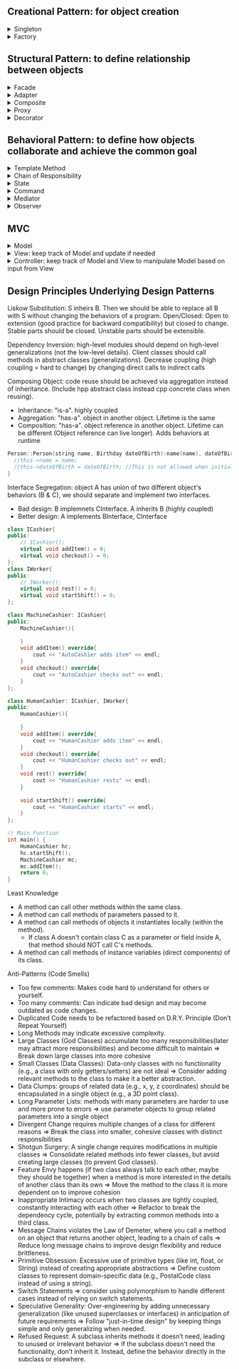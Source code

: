 Creational Pattern: for object creation
-
<details>
  <summary>Singleton</summary>
  
  - only one object accessible globally
  - Implementation: Singleton's constructor/destructor should always be private to prevent direct construction/desctruction calls with the `new`/`delete` operator
  ```cpp
  class Singleton {
  private:
      static Singleton* instancePtr; // Static pointer to the Singleton instance
      static mutex mtx; // Mutex to ensure thread safety
      Singleton() {}
  
  public:
      // Deleting the copy or assign constructor: https://cplusplus.com/doc/tutorial/classes2/
      Singleton(const Singleton& obj) = delete;
      Singleton& operator=(const Singleton&) = delete;
  
      static Singleton* getInstance() { // Static method to get the Singleton instance
          if (instancePtr == nullptr) {
              //lock_guard<mutex> lock(mtx);
              if (instancePtr == nullptr) instancePtr = new Singleton();
          }
          return instancePtr;
      }
  };
  
  Singleton* Singleton::instancePtr = nullptr; // Initialize static members
  // mutex Singleton::mtx;
  ```
</details>

<details>
  <summary>Factory</summary>

  - Factory Object: one factory for creating all objects
  - Implementation:
    - TypeInterface (for clients to interact with)
    - Type1, Type2 inherit TypeInterface for same behavior
    - TypeFactory contains method to create TypeInterface object
  ```cpp
  // Product Interface
  class Shape {
  public:
      virtual void draw() = 0;
      virtual ~Shape() = default;
  };
  
  // Concrete Product
  class Circle : public Shape {
  public:
      void draw() override {
          std::cout << "Drawing a Circle" << std::endl;
      }
  };
  class Square : public Shape {
  public:
      void draw() override {
          std::cout << "Drawing a Square" << std::endl;
      }
  };
  
  // Factory
  class ShapeFactory {
  public:
      static std::unique_ptr<Shape> createShape(const std::string& type) {
          if (type == "circle") return std::make_unique<Circle>();
          } else if (type == "square") return std::make_unique<Square>();
      }
  };
  
  int main() {
      auto shape1 = ShapeFactory::createShape("circle");
      shape1->draw();
      auto shape2 = ShapeFactory::createShape("square");
      shape2->draw();
      return 0;
  }
  ```

  - Factory Method Pattern: sub-factory classes define their own creations
  - Implementation
    - TypeInterface for clients to interact with
    - Type1, Type2 inherit TypeInterface for same behavior
    - TypeFactory for clients to interact with
    - Type1Factory, Type2Factory inherit TypeFactory to create different types of object
  ```cpp
  // Interface Meat class
  class Meat {
  public:
      virtual void prepare() = 0;
      virtual ~Meat() {}
  };
  
  // Concrete classes
  class Beef : public Meat {
  public:
      void prepare() override {
          std::cout << "Preparing Beef!" << std::endl;
      }
  };
  class Chicken : public Meat {
  public:
      void prepare() override {
          std::cout << "Preparing Chicken!" << std::endl;
      }
  };
  
  // Interface Factory class
  class MeatFactory {
  public:
      virtual std::unique_ptr<Meat> createMeat() = 0;
      virtual ~MeatFactory() {}
  };
  
  // Concrete Factory
  class BeefFactory : public MeatFactory {
  public:
      std::unique_ptr<Meat> createMeat() override {
          return std::make_unique<Beef>();
      }
  };
  class ChickenFactory : public MeatFactory {
  public:
      std::unique_ptr<Meat> createMeat() override {
          return std::make_unique<Chicken>();
      }
  };
  
  // Client code
  int main() {
      std::unique_ptr<MeatFactory> beefFactory = std::make_unique<BeefFactory>();
      std::unique_ptr<Meat> beef = beefFactory->createMeat();
      beef->prepare();  // Output: Preparing Beef!
      std::unique_ptr<MeatFactory> chickenFactory = std::make_unique<ChickenFactory>();
      std::unique_ptr<Meat> chicken = chickenFactory->createMeat();
      chicken->prepare();  // Output: Preparing Chicken!
  
      return 0;
  }

  ```
</details>


Structural Pattern: to define relationship between objects
-
<details>
  <summary>Facade</summary>

  - Wrapper class to encapsulate subsytem while hiding details/complexities of the subsystem.
  - Key ideas: encapsulation, information hiding, separation of concerns
  - Subsystems should be private variables to hide the details (less coupling)
  - Implementation:
    - Type1, Type2 inherit TypeInterface for same behavior
    - Wrapper class knows TypeInterface and hides the interaction among them
  ```cpp
  class IAccount {
  public:
      virtual void deposit(double amount) = 0;
      virtual void withdraw(double amount) = 0;
      virtual ~IAccount() = default;
  };
  
  class CheckingAccount : public IAccount {
      void deposit(double amount) override {
          std::cout << "Deposited $" << amount << " into Checking Account.\n";
      }
      void withdraw(double amount) override {
          std::cout << "Withdrew $" << amount << " from Checking Account.\n";
      }
  };
  //class SavingsAccount : public IAccount {...}
  
  class BankService {
  private:
      unordered_map<int, unique_ptr<IAccount>> bankAccounts; // Map of account ID to account object
      int nextAccountId = 1;
  
  public:
      int createNewAccount(const string& type, int initialAmount) {
          unique_ptr<IAccount> account; // Create the appropriate account type based on the input
          if (type == "Checking") account = make_unique<CheckingAccount>();
          else if (type == "Savings") account = make_unique<SavingsAccount>();
          else if (type == "Investment") account = make_unique<InvestmentAccount>();
  
          account->deposit(initialAmount); // Initialize the account with the initial deposit
          int accountId = nextAccountId++; 
          bankAccounts[accountId] = move(account); // Assign the account an ID and store it in the map
          return accountId;
      }
  
      void transferFromAccountToAccount(int fromId, int toId, double amount) {
          if (bankAccounts.find(fromId) != bankAccounts.end() and bankAccounts.find(toId) != bankAccounts.end()) {
              bankAccounts[fromId]->withdraw(amount);
              bankAccounts[toId]->deposit(amount);
          }
      }
  };
  
  int main() {
      BankService bankService;
      int account1 = bankService.createNewAccount("Checking", 1000);
      int account2 = bankService.createNewAccount("Savings", 2000);
      bankService.transferFromAccountToAccount(account1, account2, 500); // Deposit to accounts
      return 0;
  }
  ```
</details>

<details>
  <summary>Adapter</summary>

  - Provides abstraction interface of the third-party classes for the clients to interact with.
  - Eliminates the risk of breaking subsystem (target) while not changing the third-party library (adaptee)
  - Implementation:
    - TargetInterface for clients to interact with
    - Adaptee class for incompatible behaviors
    - Adapter inherit TargetInterface

  ```cpp
  // Target class
  class CoffeMachineInterface{
  public:
      CoffeMachineInterface(){};
      virtual void chooseFirstSelection() = 0;
      virtual void chooseSecondSelection() = 0;
      
  };

  // Adaptee class
  class OldCoffeeMachine{
  public:
      void selectA(){
          cout << "Old machine A selected" <<endl;
      }
      void selectB(){
          cout << "Old machine B selected" <<endl;
      }
  };
  
  class CoffeeTouchscreenAdapter: public CoffeMachineInterface{
  private:
      OldCoffeeMachine* oldMachine;
  public:
      void connect(OldCoffeeMachine* om){
          oldMachine = om;
      }
      void chooseFirstSelection() override{
          oldMachine->selectA();
      }
      void chooseSecondSelection() override{
          oldMachine->selectB();
      }
  };
  
  int main(){
      OldCoffeeMachine ocm;
      CoffeeTouchscreenAdapter adapter;
      adapter.connect(&ocm);
      adapter.chooseFirstSelection();
      return 0;
  }
  ```
</details>

<details>
  <summary>Composite</summary>

  - Deals with nested objects/structures by enforcing polymorphism and building a tree-like structure.
  - Leaf & composite both inheritate from the same interface while composite can grow the tree and leaf ends the tree
  - Implementation:
    - CompositeInterface
    - Leaf (1 CompositeInterface), CompositeObject (mulitple instances of CompositeInterface) inherit CompositeInterface
  ```cpp
  // Component interface (base class for all shapes)
  class Graphic {
  public:
      virtual void draw() const = 0; // Pure virtual method
      virtual ~Graphic() = default;  // Virtual destructor
  };
  
  // Leaf class (simple shapes like Circle and Rectangle)
  class Circle : public Graphic {
  public:
      void draw() const override {
          cout << "Drawing a Circle\n";
      }
  };
  
  // Composite class (a group of shapes)
  class CompositeGraphic : public Graphic {
  private:
      vector<Graphic*> children; // List of child graphics
  
  public:
      ~CompositeGraphic() {
          for (auto child : children) {
              delete child; // Ensure proper cleanup
          }
      }
  
      void add(Graphic* graphic) {
          children.push_back(graphic);
      }
  
      void remove(Graphic* graphic) {
          children.erase(remove(children.begin(), children.end(), graphic), children.end());
      }
  
      void draw() const override {
          cout << "Drawing a CompositeGraphic containing:\n";
          for (const auto& child : children) {
              child->draw();
          }
      }
  };
  
  // Client code
  int main() {
      // Create simple shapes
      Circle* circle1 = new Circle();
      Circle* circle2 = new Circle();
      // Create a composite graphic
      CompositeGraphic* group = new CompositeGraphic();
      group->add(circle1);
      // Create another composite group and nest it
      CompositeGraphic* nestedGroup = new CompositeGraphic();
      nestedGroup->add(circle2);
      nestedGroup->add(group);
      // Draw everything
      nestedGroup->draw();
      // Clean up
      delete nestedGroup; // This also deletes `group`, `circle1`, `circle2`, and `rectangle`.
      return 0;
  }
  ```
</details>

<details>
  <summary>Proxy</summary>

  - Represents a simplified, lighter version of the original object and Behaves the same but may request the action of original object
  - Purpose: smaller proxy (saves space when original object is too large), protection proxy (sensitive data in original one or role-based access control), remote proxy (real one exists in Cloud and you work on virtual one to update periodically).
  - Implementation:
    - ObjectInterface
    - Proxy (1 lazy reference to Object), Object inherit ObjectInterface

  ```cpp
// Subject Interface (common interface for RealSubject and Proxy)
class Image {
public:
    virtual void display() const = 0; // Interface method
    virtual ~Image() = default;
};

// RealSubject class (heavy object)
class HighResolutionImage : public Image {
private:
    string filename;
    void loadFromDisk() const {
        cout << "Loading high-resolution image from disk: " << filename << endl;
    }

public:
    HighResolutionImage(const string& file) : filename(file) {
        loadFromDisk(); // Simulate expensive operation
    }
    void display() const override {
        cout << "Displaying high-resolution image: " << filename << endl;
    }
};

// Proxy class
class ImageProxy : public Image {
private:
    string filename;
    mutable HighResolutionImage* realImage; // Lazy-loaded

public:
    ImageProxy(const string& file) : filename(file), realImage(nullptr) {}
    ~ImageProxy() {
        delete realImage; // Ensure proper cleanup
    }
    void display() const override {
        if (!realImage) {
            realImage = new HighResolutionImage(filename); // Load image lazily
        }
        realImage->display();
    }
};

// Client code
int main() {
    // Client uses the Proxy instead of directly using the real object
    Image* image = new ImageProxy("example.jpg");
    image->display(); // Image is loaded and displayed only when needed
    delete image; // Cleanup
    return 0;
}
```
</details>

<details>
  <summary>Decorator</summary>

  - Attaches a stack of behaviors to an object by adding a "has-a" relationship via aggregations
  - Implementation:
    - BasicObjectInterface (for clients to interact with)
    - BasicObject and DecoratorInterface implements BasicObjectInterface (is a type of)
    - DecoratorA, DecoratorB ... implements DecoratorInterface

  ```cpp
  // Base interface for Coffee
  class Coffee {
  public:
      virtual ~Coffee() {}
      virtual double cost() const = 0;
  };
  
  // Concrete implementation of the Basic Coffee class
  class SimpleCoffee : public Coffee {
  public:
      double cost() const override {
          return 5.0;
      }
  };
  
  // Interface for CoffeeDecorator
  class CoffeeDecorator : public Coffee {
  public:
      virtual ~CoffeeDecorator() {}
  };
  
  // Concrete decorator: Milk
  class MilkDecorator : public CoffeeDecorator {
  private:
      Coffee* coffee;
  public:
      MilkDecorator(Coffee* coffee) : coffee(coffee) {}
      double cost() const override {
          return coffee->cost() + 1.5; // Adding cost for milk
      }
  };
  
  
  // Main function to demonstrate the decorator pattern
  int main() {
      // Create a simple coffee
      Coffee* myCoffee = new SimpleCoffee();
      myCoffee = new MilkDecorator(myCoffee); // Add milk to the coffee
      delete myCoffee; // Clean up
      return 0;
  }
  ```
</details>

Behavioral Pattern: to define how objects collaborate and achieve the common goal
-
<details>
  <summary>Template Method</summary>

  - Template class contains common steps while derived class contains special steps
  - Implementation:
    - TemplateAbstractClass has virtual methods for special steps and concrete methods for common steps (including `virtual` gives derived class the ability to override)
    - ConcreteObject inherits TemplateAbstractClass and overrides special steps 
  ```cpp
  // Abstract Base Class
  class PastaDish {
  public:
      // Template Method
      void makeRecipe()  {
          boilWater();
          addPasta();
          addSauce();
          addProtein();
      }
  
  protected:
      virtual void addPasta() = 0; // Abstract methods to be implemented by subclasses
      virtual void addSauce() = 0;
      virtual void addProtein() = 0;
  
  private:
      void boilWater() { // Common step
          std::cout << "Boiling water.\n";
      }
  };
  
  // Concrete Subclass: Spaghetti with Meatballs
  class SpaghettiMeatballs : public PastaDish {
  protected:
      void addPasta() override {
          std::cout << "Adding spaghetti noodles.\n";
      }
  
      void addSauce() override {
          std::cout << "Adding tomato sauce.\n";
      }
  
      void addProtein() override {
          std::cout << "Adding meatballs.\n";
      }
  
  };
  
  // Concrete Subclass: Penne Alfredo
  class PenneAlfredo : public PastaDish {
  protected:
      void addPasta() override {
          std::cout << "Adding penne noodles.\n";
      }
  
      void addSauce() override {
          std::cout << "Adding Alfredo sauce.\n";
      }
  
      void addProtein() override {
          std::cout << "Adding grilled chicken.\n";
      }
  
  };
  
  // Main Function
  int main() {
      SpaghettiMeatballs spaghettiDish;
      PenneAlfredo penneDish;
  
      std::cout << "Making Spaghetti with Meatballs:\n";
      spaghettiDish.makeRecipe();
  
      std::cout << "\nMaking Penne Alfredo:\n";
      penneDish.makeRecipe();
  
      return 0;
  }
  ```
</details>

<details>
  <summary>Chain of Responsibility</summary>

  - Requests are handled/tried with different handlers until we succeed or run out of handlers
  - Purpose: multi-filters
  - Implementation:
    - AbstractHandler with template steps (if fails, call next handler)
    - ConcreteHandler with special steps (check if rules matches. If matches, do something)
  ```cpp
  // Abstract Base Class for Handlers
  class SupportHandler {
  protected:
      SupportHandler* nextHandler = nullptr; // Pointer to the next handler in the chain
  
  public:
      void setNextHandler(SupportHandler* handler) {
          nextHandler = handler;
      }
      void handleRequest(const std::string& issue){
          bool handled = handling(issue);
          if(handled) return;
          if (nextHandler) nextHandler->handleRequest(issue);
          else std::cout << "Frontline Support: Unable to handle the request.\n";
      };
      virtual bool handling(const std::string& issue) = 0;
  };
  
  // Concrete Handler: Frontline Support
  class FrontlineSupport : public SupportHandler {
  public:
      bool handling(const std::string& issue) override {
          if (issue == "basic") {
              std::cout << "Frontline Support: Handled the basic issue.\n";
              return true;
          }
          return false;
      }
  };
  
  // Concrete Handler: Technical Support
  class TechnicalSupport : public SupportHandler {
  public:
      bool handling(const std::string& issue) override {
          if (issue == "technical") {
              std::cout << "Technical Support: Handled the technical issue.\n";
              return true;
          }
          return false;
      }
  };
  
  // Concrete Handler: Manager Support
  class ManagerSupport : public SupportHandler {
  public:
      bool handling(const std::string& issue) override {
          if (issue == "management") {
              std::cout << "Manager Support: Handled the management issue.\n";
              return true;
          }
          return false;
      }
  };
  
  // Main Function
  int main() {
      // Handlers
      FrontlineSupport frontline;
      TechnicalSupport technical;
      ManagerSupport manager;
  
      // Setting up the chain
      frontline.setNextHandler(&technical);
      technical.setNextHandler(&manager);
  
      // Test cases
      std::cout << "Sending 'basic' request:\n";
      frontline.handleRequest("basic");
  
      std::cout << "\nSending 'management' request:\n";
      frontline.handleRequest("management");
  
      std::cout << "\nSending 'unknown' request:\n";
      frontline.handleRequest("unknown");
      return 0;
  }
  
  ```
</details>

<details>
  <summary>State</summary>

  - Used when behavior changes if state changes
  - Implementation:
    - StateInterface has common virtual methods (behaviors)
    - Object class has the following
      - constructor placeholder (to be implemented later)
      - state objects with getters
      - same behavior methods. Each calls current_state's virtual behavior method
    - ConcreteState inherits StateInterface and overrides virtual behavior methods
    - Object constructor is implemented
  ```cpp
  // Forward declaration of VendingMachine
  class VendingMachine;
  
  // State Interface
  class State {
  public:
      virtual void insertDollar(VendingMachine* vendingMachine) = 0;
      virtual void ejectMoney(VendingMachine* vendingMachine) = 0;
      virtual void dispense(VendingMachine* vendingMachine) = 0;
      virtual ~State() = default;
  };
  
  // VendingMachine Class
  class VendingMachine {
  private:
      State* idleState;
      State* hasOneDollarState;
      State* outOfStockState;
  
      State* currentState;
      int stock;
  
  public:
      VendingMachine(int count); //constructor implemented later because concrete states are not created yet
  
      void setState(State* state) { currentState = state; }
      State* getIdleState() { return idleState; }
      State* getHasOneDollarState() { return hasOneDollarState; }
      State* getOutOfStockState() { return outOfStockState; }
  
      void insertDollar() { currentState->insertDollar(this); }
      void ejectMoney() { currentState->ejectMoney(this); }
      void dispense() { currentState->dispense(this); }
  
      void releaseProduct() {
          if (stock > 0) {
              stock--;
              cout << "Product dispensed. Remaining stock: " << stock << "\n";
          }
      }
  
      int getStock() const { return stock; }
  };
  
  // IdleState Class
  class IdleState : public State {
  public:
      void insertDollar(VendingMachine* vendingMachine) override {
          cout << "Dollar inserted.\n";
          vendingMachine->setState(vendingMachine->getHasOneDollarState());
      }
  
      void ejectMoney(VendingMachine* vendingMachine) override {
          cout << "No money to return. Machine is idle.\n";
      }
  
      void dispense(VendingMachine* vendingMachine) override {
          cout << "Payment required before dispensing.\n";
      }
  };
  
  // HasOneDollarState Class
  class HasOneDollarState : public State {
  public:
      void insertDollar(VendingMachine* vendingMachine) override {
          cout << "Already have one dollar.\n";
      }
  
      void ejectMoney(VendingMachine* vendingMachine) override {
          cout << "Returning money.\n";
          vendingMachine->setState(vendingMachine->getIdleState());
      }
  
      void dispense(VendingMachine* vendingMachine) override {
          if (vendingMachine->getStock() > 1) {
              vendingMachine->releaseProduct();
              vendingMachine->setState(vendingMachine->getIdleState());
          } else {
              vendingMachine->releaseProduct();
              vendingMachine->setState(vendingMachine->getOutOfStockState());
          }
      }
  };
  
  // OutOfStockState Class
  class OutOfStockState : public State {
  public:
      void insertDollar(VendingMachine* vendingMachine) override {
          cout << "Machine is out of stock. Returning your dollar.\n";
      }
  
      void ejectMoney(VendingMachine* vendingMachine) override {
          cout << "No money to return. Machine is out of stock.\n";
      }
  
      void dispense(VendingMachine* vendingMachine) override {
          cout << "Cannot dispense. Machine is out of stock.\n";
      }
  };
  
  // Implementation of VendingMachine Constructor
  VendingMachine::VendingMachine(int count) : stock(count) {
      idleState = new IdleState();
      hasOneDollarState = new HasOneDollarState();
      outOfStockState = new OutOfStockState();
  
      currentState = (stock > 0) ? idleState : outOfStockState;
  }
  
  // Main Function
  int main() {
      VendingMachine machine(2); // Initialize vending machine with 2 items in stock
  
      cout << "--- Test Case 1: Insert dollar and dispense product ---\n";
      machine.insertDollar();
      machine.dispense();
  
      cout << "\n--- Test Case 2: Try to dispense without inserting money ---\n";
      machine.dispense();
  
      cout << "\n--- Test Case 3: Eject money ---\n";
      machine.insertDollar();
      machine.ejectMoney();
  
      cout << "\n--- Test Case 4: Out of stock ---\n";
      machine.insertDollar();
      machine.dispense(); // Dispense last product
      machine.insertDollar(); // Try to buy when out of stock
  
      return 0;
  }
  ```
</details>

<details>
  <summary>Command</summary>

  - Schedule tasks, redo/undo
  - Implementation:
    - CommandInterface
    - ConcreteCommand inherits CommandInterface and keeps a reference to Receiver
    - CommandManager keeps track of undo/redo list of ConcreteCommand
    - Receiver has actions for ConcreteCommand to call.
  ```cpp
  // Abstract Command class
  class Command {
  public:
      virtual ~Command() = default;
      virtual void execute() = 0;
      virtual void unexecute() = 0;
      virtual bool isReversible() const = 0;
  };
  
  // Receiver class
  class Document {
  public:
      void insertText(const std::string& text, size_t position) {
          content.insert(position, text);
          std::cout << "Inserted text: \"" << text << "\" at position " << position << std::endl;
      }
  
      void deleteText(size_t position, size_t length) {
          if (position + length <= content.size()) {
              content.erase(position, length);
              std::cout << "Deleted text of length " << length << " from position " << position << std::endl;
          }
      }
  
      void display() const {
          std::cout << "Document content: \"" << content << "\"" << std::endl;
      }
  
  private:
      std::string content;
  };
  
  // Concrete Command for "Paste" operation
  class PasteCommand : public Command {
  public:
      PasteCommand(Document& doc, const std::string& text, size_t position)
          : document(doc), textToInsert(text), position(position) {}
  
      void execute() override {
          document.insertText(textToInsert, position);
          executed = true;
      }
  
      void unexecute() override {
          if (executed) {
              document.deleteText(position, textToInsert.length());
          }
      }
  
      bool isReversible() const override {
          return true;
      }
  
  private:
      Document& document;
      std::string textToInsert;
      size_t position;
      bool executed = false;
  };
  
  // Invoker (Command Manager)
  class CommandManager {
  public:
      ~CommandManager() {
          clearHistory();
      }
  
      void executeCommand(Command* command) {
          if (command->isReversible()) {
              command->execute();
              history.push(command);
          } else {
              command->execute();
              delete command;
          }
      }
  
      void undo() {
          if (!history.empty()) {
              Command* command = history.top();
              command->unexecute();
              delete command;
              history.pop();
          } else {
              std::cout << "No commands to undo!" << std::endl;
          }
      }
  
  private:
      void clearHistory() {
          while (!history.empty()) {
              delete history.top();
              history.pop();
          }
      }
  
      std::stack<Command*> history;
  };
  
  // Client
  int main() {
      Document doc;
      CommandManager commandManager;
      // Paste operation
      Command* pasteCommand1 = new PasteCommand(doc, "Hello", 0);
      commandManager.executeCommand(pasteCommand1);
      // Paste another text
      Command* pasteCommand2 = new PasteCommand(doc, " World", 5);
      commandManager.executeCommand(pasteCommand2);
      doc.display();
      // Undo the last command
      commandManager.undo();
      doc.display();
      commandManager.undo();
      doc.display();
  
      return 0;
  }
  ```
</details>

<details>
  <summary>Mediator</summary>

  - Advantages: Loose coupling between colleagues allows for easier reuse and maintainability, with centralized interaction logic improving readability and extensibility.
  - Disadvantages: The mediator can become overly large and complex, making it harder to debug and potentially undermining the benefits of centralization.
  - Implementation:
    - Mediator and Colleague interfaces
    - ConcreteColleague1, ConcreteColleague2 inherit Colleague
    - ConcreteMediator inherits Mediator and know ConcreteColleague1, ConcreteColleague2
  ```cpp
  // Forward declarations
  class HouseMediator;
  
  // Abstract Colleague class
  class Colleague {
  protected:
      HouseMediator* mediator;
  public:
      Colleague(HouseMediator* mediator) : mediator(mediator) {}
      virtual ~Colleague() {}
      virtual void notify(const std::string& event) = 0;
  };
  
  // Mediator Interface
  class HouseMediator {
  public:
      virtual ~HouseMediator() {}
      virtual void notify(Colleague* sender, const std::string& event) = 0;
  };
  
  // Concrete Colleague classes
  class Phone : public Colleague {
  public:
      Phone(HouseMediator* mediator) : Colleague(mediator) {}
      void alarmGoesOff() {
          std::cout << "Phone: Alarm is going off.\n";
          mediator->notify(this, "Alarm");
      }
      void notify(const std::string& event) override {}
  };
  
  class CoffeeMaker : public Colleague {
  public:
      CoffeeMaker(HouseMediator* mediator) : Colleague(mediator) {}
      void brewCoffee() {
          std::cout << "CoffeeMaker: Brewing coffee.\n";
      }
      void notify(const std::string& event) override {}
  };
  
  class Tablet : public Colleague {
  public:
      Tablet(HouseMediator* mediator) : Colleague(mediator) {}
      void loadNewspaper() {
          std::cout << "Tablet: Loading the latest Globe and Mail.\n";
      }
      void notify(const std::string& event) override {}
  };
  
  // Concrete Mediator
  class ConcreteHouseMediator : public HouseMediator {
  private:
      Phone* phone;
      CoffeeMaker* coffeeMaker;
      Tablet* tablet;
  
  public:
      void setPhone(Phone* phone) { this->phone = phone; }
      void setCoffeeMaker(CoffeeMaker* coffeeMaker) { this->coffeeMaker = coffeeMaker; }
      void setTablet(Tablet* tablet) { this->tablet = tablet; }
  
      void notify(Colleague* sender, const std::string& event) override {
          if (event == "Alarm") {
              std::cout << "Mediator: Handling 'Alarm' event.\n";
              coffeeMaker->brewCoffee();
              tablet->loadNewspaper();
          }
      }
  };
  
  // Main function
  int main() {
      ConcreteHouseMediator mediator;
  
      Phone phone(&mediator);
      CoffeeMaker coffeeMaker(&mediator);
      Tablet tablet(&mediator);
  
      mediator.setPhone(&phone);
      mediator.setCoffeeMaker(&coffeeMaker);
      mediator.setTablet(&tablet);
  
      // Simulate alarm going off
      phone.alarmGoesOff();
  
      return 0;
  }
  ```
</details>

<details>
  <summary>Observer</summary>

  - Implementation:
    - Subscriber inherits Observer and gets the notification if new changes to a post
    - Post inherits Subject and keeps a list of Observers to notify

  ```cpp
  // Observer Interface
  class Observer {
  public:
      virtual ~Observer() {}
      virtual void update(const std::string& blogPost) = 0; // Notify observer of a change
  };
  
  // Subject Base Class
  class Subject {
  protected:
      std::vector<Observer*> observers;
  
  public:
      virtual ~Subject() {}
  
      void registerObserver(Observer* observer) {
          observers.push_back(observer);
      }
  
      void unregisterObserver(Observer* observer) {
          observers.erase(std::remove(observers.begin(), observers.end(), observer), observers.end());
      }
  
      void notifyObservers(const std::string& blogPost) {
          for (Observer* observer : observers) observer->update(blogPost);
      }
  };
  
  // Concrete Subject (Blog)
  class Blog : public Subject {
  private:
      std::string latestPost;
  
  public:
      void addPost(const std::string& post) {
          latestPost = post;
          notifyObservers(latestPost); // Notify all subscribers of the new post
      }
  };
  
  // Concrete Observer (Subscriber)
  class Subscriber : public Observer {
  private:
      std::string name;
  
  public:
      Subscriber(const std::string& name) : name(name) {}
  
      void update(const std::string& blogPost) override {
          std::cout << "Subscriber " << name << " received notification: New blog post -> " << blogPost << "\n";
      }
  };
  
  // Main Function
  int main() {
      // Create blog
      Blog blog;
  
      // Create subscribers
      Subscriber subscriber1("Alice");
      Subscriber subscriber2("Bob");
      Subscriber subscriber3("Charlie");
  
      // Register subscribers to the blog
      blog.registerObserver(&subscriber1);
      blog.registerObserver(&subscriber2);
      blog.registerObserver(&subscriber3);
  
      // Add a new post
      blog.addPost("Observer Pattern in C++");
  
      // Unregister one subscriber
      blog.unregisterObserver(&subscriber2);
  
      // Add another post
      blog.addPost("Understanding Design Patterns");
  
      return 0;
  }
  ```
</details>


MVC
-
<details>
  <summary>Model</summary>
  
  ```cpp
  class StoreOrder {
  private:
      std::vector<std::pair<std::string, double>> items; // Item name and price
      std::vector<IObserver*> observers; // Observers (views)
  
  public:
      // Add an observer (view)
      void addObserver(IObserver* observer) {
          observers.push_back(observer);
      }
  
      // Notify all observers when the model changes
      void notifyObservers() {
          for (IObserver* observer : observers) {
              observer->update();
          }
      }
  
      // Add an item to the order
      void addItem(const std::string& name, double price) {
          items.push_back({name, price});
          notifyObservers();
      }
  
      // Remove an item from the order
      void removeItem(const std::string& name) {
          items.erase(std::remove_if(items.begin(), items.end(), 
              [&name](const std::pair<std::string, double>& item) {
                  return item.first == name;
              }), items.end());
          notifyObservers();
      }
  
      // Change the price of an item
      void changePrice(const std::string& name, double newPrice) {
          for (auto& item : items) {
              if (item.first == name) {
                  item.second = newPrice;
                  break;
              }
          }
          notifyObservers();
      }
  
      // Get the list of items
      const std::vector<std::pair<std::string, double>>& getItems() const {
          return items;
      }
  };
  ```
</details>

<details>
  <summary>View: keep track of Model and update if needed</summary>

  ```cpp
  class IObserver {
  public:
      virtual void update() = 0; // The update method for observers (views)
  };
  
  class OrderView : public IObserver {
  private:
      StoreOrder& storeOrder;
  
  public:
      OrderView(StoreOrder& order) : storeOrder(order) {
          storeOrder.addObserver(this);
      }
  
      // Display the items in the order
      void display() {
          std::cout << "Items in the order:\n";
          const auto& items = storeOrder.getItems();
          for (const auto& item : items) {
              std::cout << item.first << " - $" << item.second << std::endl;
          }
          std::cout << "Total: $" << calculateTotal() << "\n\n";
      }
  
      // Calculate the total price of the order
      double calculateTotal() {
          double total = 0.0;
          for (const auto& item : storeOrder.getItems()) {
              total += item.second;
          }
          return total;
      }
  
      // This method is called when the model (StoreOrder) updates
      void update() override {
          display(); // Update the view when the model changes
      }
  };
  ```
</details>

<details>
  <summary>Controller: keep track of Model and View to manipulate Model based on input from View</summary>

  ```cpp
  class Controller {
  private:
      StoreOrder& storeOrder;
      OrderView& orderView;
  
  public:
      Controller(StoreOrder& order, OrderView& view) : storeOrder(order), orderView(view) {}
  
      // Add an item to the order
      void addItemToOrder(const std::string& name, double price) {
          storeOrder.addItem(name, price);
      }
  
      // Remove an item from the order
      void removeItemFromOrder(const std::string& name) {
          storeOrder.removeItem(name);
      }
  
      // Change the price of an item
      void changeItemPrice(const std::string& name, double newPrice) {
          storeOrder.changePrice(name, newPrice);
      }
  };
  ```
</details>

Design Principles Underlying Design Patterns
-

Liskow Substitution: S inheirs B. Then we should be able to replace all B with S without changing the behaviors of a program.
Open/Closed: Open to extension (good practice for backward compatibility) but closed to change. Stable parts should be closed. Unstable parts should be extensible.


Dependency Inversion: high-level modules should depend on high-level generalizations (not the low-level details). Client classes should call methods in abstract classes (generalizations). Decrease coupling (high coupling = hard to change) by changing direct calls to indirect calls

Composing Object: code reuse should be achieved via aggregation instead of inheritance. (Include hpp abstract class instead cpp concrete class when reusing).

- Inheritance: "is-a". highly coupled
- Aggregation: "has-a". object in another object. Lifetime is the same
- Composition: "has-a". object reference in another object. Lifetime can be different (Object reference can live longer). Adds behaviors at runtime

```cpp
Person::Person(string name, Birthday dateOfBirth):name(name), dateOfBirth(dateOfBirth) {
  //this->name = name;
  //this->dateOfBirth = dateOfBirth; //This is not allowed when initializing reference/non-basic objects!
}
```

Interface Segregation: object A has union of two different object's behaviors (B & C), we should separate and implement two interfaces.
- Bad design: B implemnets CInterface. A inherits B (highly coupled)
- Better design: A implements BInterface, CInterface
```cpp
class ICashier{
public:
    // ICashier();
    virtual void addItem() = 0;
    virtual void checkout() = 0;
};
class IWorker{
public:
    // IWorker();
    virtual void rest() = 0;
    virtual void startShift() = 0;
};

class MachineCashier: ICashier{
public:
    MachineCashier(){
        
    }
    void addItem() override{
        cout << "AutoCashier adds item" << endl;
    }
    void checkout() override{
        cout << "AutoCashier checks out" << endl;
    }
};

class HumanCashier: ICashier, IWorker{
public:
    HumanCashier(){
        
    }
    void addItem() override{
        cout << "HumanCashier adds item" << endl;
    }
    void checkout() override{
        cout << "HumanCashier checks out" << endl;
    }
    void rest() override{
        cout << "HumanCashier rests" << endl;
    }
    
    void startShift() override{
        cout << "HumanCashier starts" << endl;
    }
};

// Main Function
int main() {
    HumanCashier hc;
    hc.startShift();
    MachineCashier mc;
    mc.addItem();
    return 0;
}
```


Least Knowledge
- A method can call other methods within the same class.
- A method can call methods of parameters passed to it.
- A method can call methods of objects it instantiates locally (within the method).
  - If class A doesn't contain class C as a parameter or field inside A, that method should NOT call C's methods. 
- A method can call methods of instance variables (direct components) of its class.


Anti-Patterns (Code Smells)
- Too few comments: Makes code hard to understand for others or yourself.
- Too many comments: Can indicate bad design and may become outdated as code changes.
- Duplicated Code needs to be refactored based on D.R.Y. Principle (Don’t Repeat Yourself)
- Long Methods may indicate excessive complexity.
- Large Classes (God Classes) accumulate too many responsibilities(later may attract more responsibilities) and become difficult to maintain => Break down large classes into more cohesive
- Small Classes (Data Classes): Data-only classes with no functionality (e.g., a class with only getters/setters) are not ideal => Consider adding relevant methods to the class to make it a better abstraction.
- Data Clumps: groups of related data (e.g., x, y, z coordinates) should be encapsulated in a single object (e.g., a 3D point class).
- Long Parameter Lists: methods with many parameters are harder to use and more prone to errors => use parameter objects to group related parameters into a single object
- Divergent Change requires multiple changes of a class for different reasons => Break the class into smaller, cohesive classes with distinct responsibilities
- Shotgun Surgery: A single change requires modifications in multiple classes => Consolidate related methods into fewer classes, but avoid creating large classes (to prevent God classes).
- Feature Envy happens (if two class always talk to each other, maybe they should be together) when a method is more interested in the details of another class than its own => Move the method to the class it is more dependent on to improve cohesion
- Inappropriate Intimacy occurs when two classes are tightly coupled, constantly interacting with each other => Refactor to break the dependency cycle, potentially by extracting common methods into a third class.
- Message Chains violates the Law of Demeter, where you call a method on an object that returns another object, leading to a chain of calls => Reduce long message chains to improve design flexibility and reduce brittleness.
- Primitive Obsession: Excessive use of primitive types (like int, float, or String) instead of creating appropriate abstractions => Define custom classes to represent domain-specific data (e.g., PostalCode class instead of using a string).
- Switch Statements => consider using polymorphism to handle different cases instead of relying on switch statements.
- Speculative Generality: Over-engineering by adding unnecessary generalization (like unused superclasses or interfaces) in anticipation of future requirements => Follow "just-in-time design" by keeping things simple and only generalizing when needed.
- Refused Request: A subclass inherits methods it doesn’t need, leading to unused or irrelevant behavior => If the subclass doesn't need the functionality, don’t inherit it. Instead, define the behavior directly in the subclass or elsewhere.
